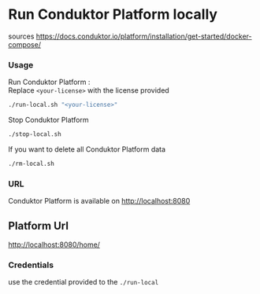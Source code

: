 # Run Conduktor Platform locally

sources
https://docs.conduktor.io/platform/installation/get-started/docker-compose/
### Usage

Run Conduktor Platform :    
Replace `<your-license>` with the license provided
```sh
./run-local.sh "<your-license>"
```

Stop Conduktor Platform
```sh
./stop-local.sh
```

If you want to delete all Conduktor Platform data
```sh
./rm-local.sh
```
### URL
Conduktor Platform is available on [http://localhost:8080](http://localhost:8080)

## Platform Url
[http://localhost:8080/home/](http://localhost:8080/home/)

### Credentials
use the credential provided to the `./run-local`
